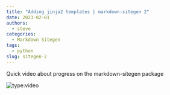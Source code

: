 ```yaml
---
title: "Adding jinja2 templates | markdown-sitegen 2"
date: 2023-02-01
authors:
  - steve
categories:
  - Markdown Sitegen
tags:
  - python
slug: sitegen-2
---
```


Quick video about progress on the markdown-sitegen package

<!-- more -->

![type:video](https://www.youtube.com/embed/mei0N1FQlDc)
